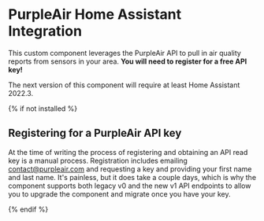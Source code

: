 # PurpleAir Home Assistant Integration

This custom component leverages the PurpleAir API to pull in air quality
reports from sensors in your area. **You will need to register for a
free API key!**

The next version of this component will require at least Home Assistant
2022.3.

{% if not installed %}

## Registering for a PurpleAir API key

At the time of writing the process of registering and obtaining an API
read key is a manual process. Registration includes emailing
contact@purpleair.com and requesting a key and providing your first name
and last name. It's painless, but it does take a couple days, which is
why the component supports both legacy v0 and the new v1 API endpoints
to allow you to upgrade the component and migrate once you have your
key.

{% endif %}
